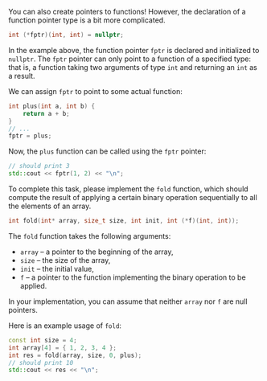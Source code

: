 You can also create pointers to functions!
However, the declaration of a function pointer type is a bit more complicated.

```c++
int (*fptr)(int, int) = nullptr;
```

In the example above, the function pointer `fptr` is declared and initialized to `nullptr`.
The `fptr` pointer can only point to a function of a specified type:
that is, a function taking two arguments of type `int`
and returning an `int` as a result.

We can assign `fptr` to point to some actual function:

```c++
int plus(int a, int b) {
    return a + b;
}
// ...
fptr = plus;
```

Now, the `plus` function can be called using the `fptr` pointer:

```c++
// should print 3
std::cout << fptr(1, 2) << "\n";
```

To complete this task, please implement the `fold` function,
which should compute the result of applying a certain binary operation 
sequentially to all the elements of an array.

```c++
int fold(int* array, size_t size, int init, int (*f)(int, int));
```

The `fold` function takes the following arguments:
- `array` – a pointer to the beginning of the array,
- `size` – the size of the array,
- `init` – the initial value,
- `f` – a pointer to the function implementing the binary operation to be applied.

In your implementation, you can assume that neither `array` nor `f` are null pointers.

Here is an example usage of `fold`:

```c++
const int size = 4;
int array[4] = { 1, 2, 3, 4 };
int res = fold(array, size, 0, plus);
// should print 10
std::cout << res << "\n";
```
